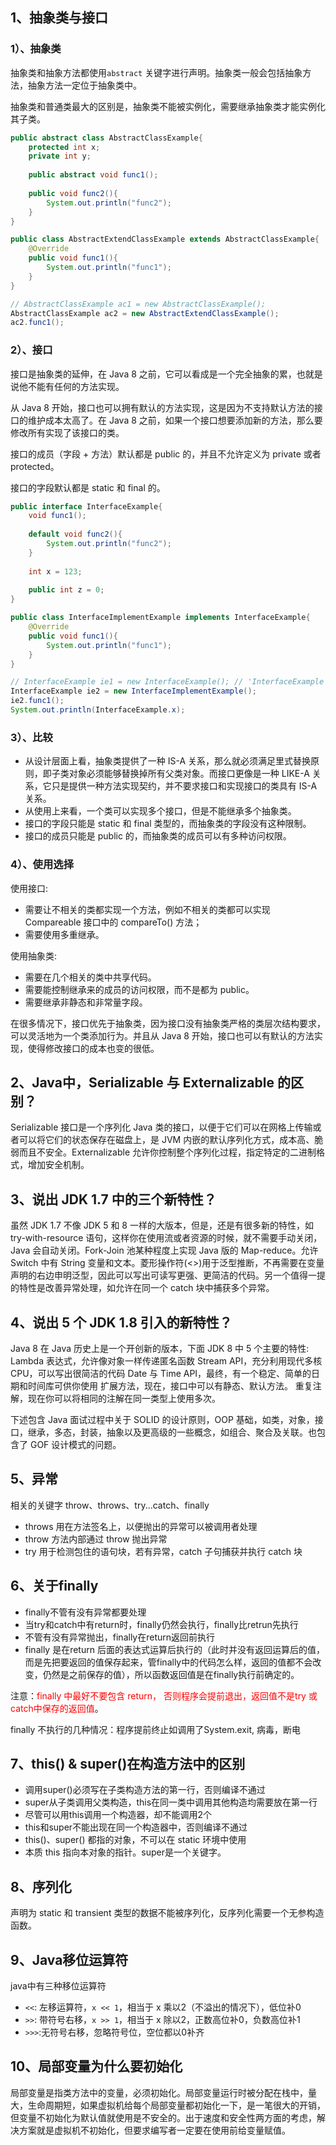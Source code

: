 ## 1、抽象类与接口
### 1）、抽象类
抽象类和抽象方法都使用`abstract`	关键字进行声明。抽象类一般会包括抽象方法，抽象方法一定位于抽象类中。

抽象类和普通类最大的区别是，抽象类不能被实例化，需要继承抽象类才能实例化其子类。
```java
public abstract class AbstractClassExample{
	protected int x;
	private int y;
	
	public abstract void func1();
	
	public void func2(){
		System.out.println("func2");
	}
}
```

```java
public class AbstractExtendClassExample extends AbstractClassExample{
	@Override
	public void func1(){
		System.out.println("func1");
	}
}
```

```java
// AbstractClassExample ac1 = new AbstractClassExample();
AbstractClassExample ac2 = new AbstractExtendClassExample();
ac2.func1();
```


### 2）、接口
接口是抽象类的延伸，在 Java 8 之前，它可以看成是一个完全抽象的累，也就是说他不能有任何的方法实现。

从 Java 8 开始，接口也可以拥有默认的方法实现，这是因为不支持默认方法的接口的维护成本太高了。在 Java 8 之前，如果一个接口想要添加新的方法，那么要修改所有实现了该接口的类。

接口的成员（字段 + 方法）默认都是 public 的，并且不允许定义为 private 或者 protected。

接口的字段默认都是 static 和 final 的。

```java
public interface InterfaceExample{
	void func1();
	
	default void func2(){
		System.out.println("func2");
	}
	
	int x = 123;
	
	public int z = 0;
}
```

```java
public class InterfaceImplementExample implements InterfaceExample{
	@Override
	public void func1(){
		System.out.println("func1");
	}
}
```

```java
// InterfaceExample ie1 = new InterfaceExample(); // 'InterfaceExample' is abstract; cannot be instantiated
InterfaceExample ie2 = new InterfaceImplementExample();
ie2.func1();
System.out.println(InterfaceExample.x);
```


### 3）、比较

-   从设计层面上看，抽象类提供了一种 IS-A 关系，那么就必须满足里式替换原则，即子类对象必须能够替换掉所有父类对象。而接口更像是一种 LIKE-A 关系，它只是提供一种方法实现契约，并不要求接口和实现接口的类具有 IS-A 关系。
-   从使用上来看，一个类可以实现多个接口，但是不能继承多个抽象类。
-   接口的字段只能是 static 和 final 类型的，而抽象类的字段没有这种限制。
-   接口的成员只能是 public 的，而抽象类的成员可以有多种访问权限。

### 4）、使用选择

使用接口:

-   需要让不相关的类都实现一个方法，例如不相关的类都可以实现 Compareable 接口中的 compareTo() 方法；
-   需要使用多重继承。

使用抽象类:

-   需要在几个相关的类中共享代码。
-   需要能控制继承来的成员的访问权限，而不是都为 public。
-   需要继承非静态和非常量字段。

在很多情况下，接口优先于抽象类，因为接口没有抽象类严格的类层次结构要求，可以灵活地为一个类添加行为。并且从 Java 8 开始，接口也可以有默认的方法实现，使得修改接口的成本也变的很低。


## 2、Java中，Serializable 与 Externalizable 的区别？
Serializable 接口是一个序列化 Java 类的接口，以便于它们可以在网格上传输或者可以将它们的状态保存在磁盘上，是 JVM 内嵌的默认序列化方式，成本高、脆弱而且不安全。Externalizable 允许你控制整个序列化过程，指定特定的二进制格式，增加安全机制。

## 3、说出 JDK 1.7 中的三个新特性？
虽然 JDK 1.7 不像 JDK 5 和 8 一样的大版本，但是，还是有很多新的特性，如 try-with-resource 语句，这样你在使用流或者资源的时候，就不需要手动关闭，Java 会自动关闭。Fork-Join 池某种程度上实现 Java 版的 Map-reduce。允许 Switch 中有 String 变量和文本。菱形操作符(<>)用于泛型推断，不再需要在变量声明的右边申明泛型，因此可以写出可读写更强、更简洁的代码。另一个值得一提的特性是改善异常处理，如允许在同一个 catch 块中捕获多个异常。

## 4、说出 5 个 JDK 1.8 引入的新特性？
Java 8 在 Java 历史上是一个开创新的版本，下面 JDK 8 中 5 个主要的特性: Lambda 表达式，允许像对象一样传递匿名函数 Stream API，充分利用现代多核 CPU，可以写出很简洁的代码 Date 与 Time API，最终，有一个稳定、简单的日期和时间库可供你使用 扩展方法，现在，接口中可以有静态、默认方法。 重复注解，现在你可以将相同的注解在同一类型上使用多次。

下述包含 Java 面试过程中关于 SOLID 的设计原则，OOP 基础，如类，对象，接口，继承，多态，封装，抽象以及更高级的一些概念，如组合、聚合及关联。也包含了 GOF 设计模式的问题。

## 5、异常
相关的关键字 throw、throws、try...catch、finally
+ throws 用在方法签名上，以便抛出的异常可以被调用者处理
+ throw 方法内部通过 throw 抛出异常
+ try 用于检测包住的语句块，若有异常，catch 子句捕获并执行 catch 块

## 6、关于finally
+ finally不管有没有异常都要处理
+ 当try和catch中有return时，finally仍然会执行，finally比retrun先执行
+ 不管有没有异常抛出，finally在return返回前执行
+ finally 是在return 后面的表达式运算后执行的（此时并没有返回运算后的值，而是先把要返回的值保存起来，管finally中的代码怎么样，返回的值都不会改变，仍然是之前保存的值），所以函数返回值是在finally执行前确定的。

注意：<font color= red>finally 中最好不要包含 return， 否则程序会提前退出，返回值不是try 或 catch中保存的返回值</font>。

finally 不执行的几种情况：程序提前终止如调用了System.exit, 病毒，断电

## 7、this() & super()在构造方法中的区别
+ 调用super()必须写在子类构造方法的第一行，否则编译不通过
+ super从子类调用父类构造，this在同一类中调用其他构造均需要放在第一行
+ 尽管可以用this调用一个构造器，却不能调用2个
+ this和super不能出现在同一个构造器中，否则编译不通过
+ this()、super() 都指的对象，不可以在 static 环境中使用
+ 本质 this 指向本对象的指针。super是一个关键字。

## 8、序列化
声明为 static 和 transient 类型的数据不能被序列化，反序列化需要一个无参构造函数。

## 9、Java移位运算符
java中有三种移位运算符
+ `<<`: 左移运算符，`x << 1`，相当于 x 乘以2（不溢出的情况下），低位补0
+ `>>`: 带符号右移，`x >> 1`，相当于 x 除以2，正数高位补0，负数高位补1
+ `>>>`:无符号右移，忽略符号位，空位都以0补齐

## 10、局部变量为什么要初始化
局部变量是指类方法中的变量，必须初始化。局部变量运行时被分配在栈中，量大，生命周期短，如果虚拟机给每个局部变量都初始化一下，是一笔很大的开销，但变量不初始化为默认值就使用是不安全的。出于速度和安全性两方面的考虑，解决方案就是虚拟机不初始化，但要求编写者一定要在使用前给变量赋值。
